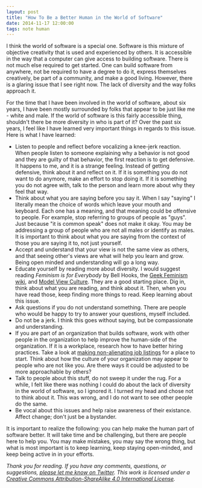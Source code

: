 ```yaml
---
layout: post
title: "How To Be a Better Human in the World of Software"
date: 2014-11-17 12:00:00
tags: note human
---
```


I think the world of software is a special one. Software is this
mixture of objective creativity that is used and experienced by others. It is
accessible in the way that a computer can give access to building software.
There is not much else required to get started. One can build software from
anywhere, not be required to have a degree to do it, express themselves
creatively, be part of a community, and make a good living. However, there is a
glaring issue that I see right now. The lack of diversity and the way folks
approach it.

For the time that I have been involved in the world of software, about six
years, I have been mostly surrounded by folks that appear to be just like me -
white and male. If the world of software is this fairly accessible thing,
shouldn't there be more diversity in who is part of it? Over the past six years,
I feel like I have learned very important things in regards to this issue. Here
is what I have learned:

- Listen to people and reflect before vocalizing a knee-jerk reaction. When people
  listen to someone explaining why a behavior is not good and they are guilty of
  that behavior, the first reaction is to get defensive. It happens to me, and
  it is a strange feeling. Instead of getting defensive, think about it and
  reflect on it. If it is something you do not want to do anymore, make an
  effort to stop doing it. If it is something you do not agree with, talk to the
  person and learn more about why they feel that way.
- Think about what you are saying before you say it. When I say "saying" I
  literally mean the choice of words which leave your mouth and keyboard. Each
  one has a meaning, and that meaning could be offensive to people. For example,
  stop referring to groups of people as "guys". Just because "it is common
  speak" does not make it okay. You may be addressing a group of people who are not
  all males or identify as males. It is important to think about what you are
  saying from the context of those you are saying it to, not just yourself.
- Accept and understand that your view is not the same view as others, and that
  seeing other's views are what will help you learn and grow. Being open minded
  and understanding will go a long way.
- Educate yourself by reading more about diversity. I would suggest reading
  _Feminism is for Everybody_ by Bell Hooks, the [Geek Feminism
  wiki](http://geekfeminism.wikia.com/wiki/Geek_Feminism_Wiki), and [Model View
  Culture](https://modelviewculture.com). They are a good starting place.
  Dig in, think about what you are reading, and think about it. Then, when you
  have read those, keep finding more things to read. Keep learning about this
  issue.
- Ask questions if you do not understand something. There are people who would
  be happy to try to answer your questions, myself included.
- Do not be a jerk. I think this goes without saying, but be compassionate and
  understanding.
- If you are part of an organization that builds software, work with other
  people in the organization to help improve the human-side of the organization.
  If it is a workplace, research how to have better hiring practices. Take a
  look at [making non-alienating job
  listings](https://storify.com/kissane/job-listings-that-don-t-alienate) for a
  place to start. Think about how the culture of your organization may appear to
  people who are not like you. Are there ways it could be adjusted to be more
  approachable by others?
- Talk to people about this stuff, do not sweep it under the rug. For a while, I
  felt like there was nothing I could do about the lack of diversity in the
  world of software, so I ignored it. I turned my head and chose not to think
  about it. This was wrong, and I do not want to see other people do the same.
- Be vocal about this issues and help raise awareness of their existance. Affect
  change; don't just be a bystander.

It is important to realize the following: you can help make the human part of
software better. It will take time and be challenging, but there are people
here to help you. You may make mistakes, you may say the wrong thing, but what
is most important is to keep learning, keep staying open-minded, and keep being
active in in your efforts.

_Thank you for reading. If you have any comments, questions, or suggestions,
[please let
me know on Twitter](https://twitter.com/brettchalupa). This work is licensed
under a [Creative Commons Attribution-ShareAlike 4.0 International
License](http://creativecommons.org/licenses/by-sa/4.0/)._
